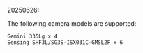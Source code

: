20250626:

The following camera models are supported:
   ```
   Gemini 335Lg x 4
   Sensing SHF3L/SG3S-ISX031C-GMSL2F x 6
   ```
